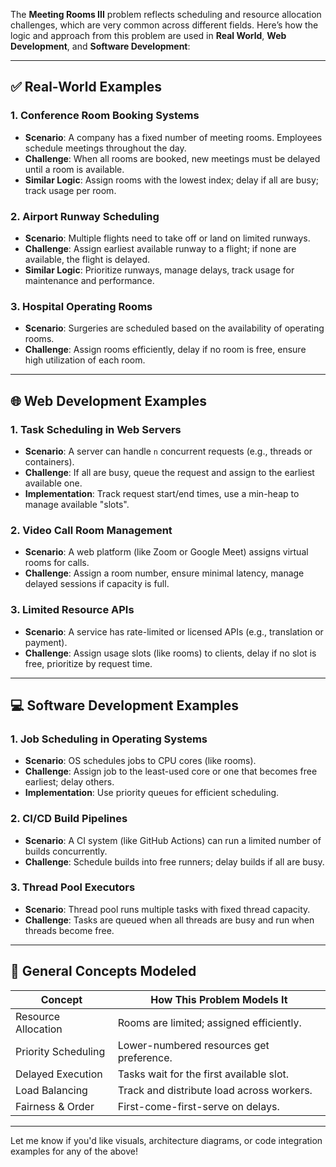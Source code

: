 The **Meeting Rooms III** problem reflects scheduling and resource allocation challenges, which are very common across different fields. Here’s how the logic and approach from this problem are used in **Real World**, **Web Development**, and **Software Development**:

---

## ✅ Real-World Examples

### 1. **Conference Room Booking Systems**

* **Scenario**: A company has a fixed number of meeting rooms. Employees schedule meetings throughout the day.
* **Challenge**: When all rooms are booked, new meetings must be delayed until a room is available.
* **Similar Logic**: Assign rooms with the lowest index; delay if all are busy; track usage per room.

### 2. **Airport Runway Scheduling**

* **Scenario**: Multiple flights need to take off or land on limited runways.
* **Challenge**: Assign earliest available runway to a flight; if none are available, the flight is delayed.
* **Similar Logic**: Prioritize runways, manage delays, track usage for maintenance and performance.

### 3. **Hospital Operating Rooms**

* **Scenario**: Surgeries are scheduled based on the availability of operating rooms.
* **Challenge**: Assign rooms efficiently, delay if no room is free, ensure high utilization of each room.

---

## 🌐 Web Development Examples

### 1. **Task Scheduling in Web Servers**

* **Scenario**: A server can handle `n` concurrent requests (e.g., threads or containers).
* **Challenge**: If all are busy, queue the request and assign to the earliest available one.
* **Implementation**: Track request start/end times, use a min-heap to manage available "slots".

### 2. **Video Call Room Management**

* **Scenario**: A web platform (like Zoom or Google Meet) assigns virtual rooms for calls.
* **Challenge**: Assign a room number, ensure minimal latency, manage delayed sessions if capacity is full.

### 3. **Limited Resource APIs**

* **Scenario**: A service has rate-limited or licensed APIs (e.g., translation or payment).
* **Challenge**: Assign usage slots (like rooms) to clients, delay if no slot is free, prioritize by request time.

---

## 💻 Software Development Examples

### 1. **Job Scheduling in Operating Systems**

* **Scenario**: OS schedules jobs to CPU cores (like rooms).
* **Challenge**: Assign job to the least-used core or one that becomes free earliest; delay others.
* **Implementation**: Use priority queues for efficient scheduling.

### 2. **CI/CD Build Pipelines**

* **Scenario**: A CI system (like GitHub Actions) can run a limited number of builds concurrently.
* **Challenge**: Schedule builds into free runners; delay builds if all are busy.

### 3. **Thread Pool Executors**

* **Scenario**: Thread pool runs multiple tasks with fixed thread capacity.
* **Challenge**: Tasks are queued when all threads are busy and run when threads become free.

---

## 🔁 General Concepts Modeled

| Concept             | How This Problem Models It                |
| ------------------- | ----------------------------------------- |
| Resource Allocation | Rooms are limited; assigned efficiently.  |
| Priority Scheduling | Lower-numbered resources get preference.  |
| Delayed Execution   | Tasks wait for the first available slot.  |
| Load Balancing      | Track and distribute load across workers. |
| Fairness & Order    | First-come-first-serve on delays.         |

---

Let me know if you'd like visuals, architecture diagrams, or code integration examples for any of the above!
